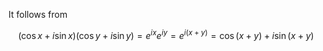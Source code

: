It follows from

$$
(\cos x +i \sin x ) (\cos y +i \sin y ) = e^{ix} e^{iy} = e^{i(x+y)} = \cos(x+y) + i \sin(x+y)
$$

